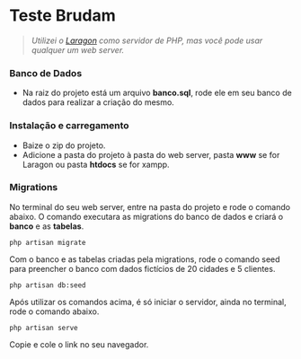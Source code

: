 # Teste Brudam


> *Utilizei o [Laragon](https://laragon.org/download/index.html) como servidor de PHP, mas você pode usar qualquer um web server.*

### Banco de Dados

* Na raiz do projeto está um arquivo **banco.sql**, rode ele em seu banco de dados para realizar a criação do mesmo.

### Instalação e carregamento

* Baize o zip do projeto.
* Adicione a pasta do projeto à pasta do web server, pasta **www** se for Laragon ou pasta **htdocs** se for xampp.

### Migrations

No terminal do seu web server, entre na pasta do projeto e rode o comando abaixo. O comando executara as migrations do banco de dados e criará o **banco** e as **tabelas**.

```
php artisan migrate
```
Com o banco e as tabelas criadas pela migrations, rode o comando seed para preencher o banco com dados fictícios de 20 cidades e 5 clientes.

```
php artisan db:seed
```

Após utilizar os comandos acima, é só iniciar o servidor, ainda no terminal, rode o comando abaixo.

```
php artisan serve
```

Copie e cole o link no seu navegador.

<!--
 ____                 _
| __ ) _ __ _   _  __| | __ _ _ __ ___
|  _ \| '__| | | |/ _` |/ _` | '_ ` _ \
| |_) | |  | |_| | (_| | (_| | | | | | |
|____/|_|   \__,_|\__,_|\__,_|_| |_| |_|
 -->
